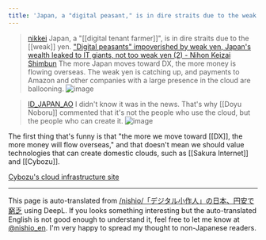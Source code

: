 ```yaml
---
title: 'Japan, a "digital peasant," is in dire straits due to the weak yen.'
---
```


> [nikkei](https://twitter.com/nikkei/status/1788411253607559514/photo/1) Japan, a "[[digital tenant farmer]]", is in dire straits due to the [[weak]] yen.
>  ["Digital peasants" impoverished by weak yen, Japan's wealth leaked to IT giants, not too weak yen (2) - Nihon Keizai Shimbun](https://www.nikkei.com/article/DGXZQOUA023BZ0S4A500C2000000/?n_cid=SNSTW005)
>  The more Japan moves toward DX, the more money is flowing overseas. The weak yen is catching up, and payments to Amazon and other companies with a large presence in the cloud are ballooning.
>  ![image](https://pbs.twimg.com/media/GNG2Z77WkAAhsFB?format=jpg&name=medium#.png)

> [ID_JAPAN_AO](https://twitter.com/ID_JAPAN_AO/status/1788418179502629143/photo/1) I didn't know it was in the news.
>  That's why [[Doyu Noboru]] commented that it's not the people who use the cloud, but the people who can create it.
>  ![image](https://pbs.twimg.com/media/GNG812Ha8AAkIUy?format=jpg&name=medium#.png)

The first thing that's funny is that "the more we move toward [[DX]], the more money will flow overseas," and that doesn't mean we should value technologies that can create domestic clouds, such as [[Sakura Internet]] and [[Cybozu]].

[Cybozu's cloud infrastructure site](https://www.cybozu.com/jp/)

---
This page is auto-translated from [/nishio/「デジタル小作人」の日本、円安で窮乏](https://scrapbox.io/nishio/「デジタル小作人」の日本、円安で窮乏) using DeepL. If you looks something interesting but the auto-translated English is not good enough to understand it, feel free to let me know at [@nishio_en](https://twitter.com/nishio_en). I'm very happy to spread my thought to non-Japanese readers.